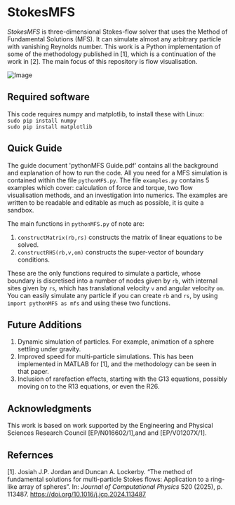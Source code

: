 # StokesMFS
_StokesMFS_ is three-dimensional Stokes-flow solver that uses the Method of Fundamental Solutions (MFS). It can simulate almost any arbitrary particle with vanishing Reynolds number. This work is a Python implementation of some of the methodology published in [1], which is a continuation of the work in [2]. The main focus of this repository is flow visualisation. 

![Image](https://github.com/user-attachments/assets/addfc926-54e0-4230-806c-ca8c20cf7540)

## Required software
This code requires numpy and matplotlib, to install these with Linux:\
`sudo pip install numpy`\
`sudo pip install matplotlib`

## Quick Guide
The guide document 'pythonMFS Guide.pdf' contains all the background and explanation of how to run the code. All you need for a MFS simulation is contained within the file `pythonMFS.py`. The file `examples.py` contains 5 examples which cover: calculation of force and torque, two flow visualisation methods, and an investigation into numerics. The examples are written to be readable and editable as much as possible, it is quite a sandbox.

The main functions in `pythonMFS.py` of note are:
1. `constructMatrix(rb,rs)` constructs the matrix of linear equations to be solved.
2. `constructRHS(rb,v,om)` constructs the super-vector of boundary conditions.

These are the only functions required to simulate a particle, whose boundary is discretised into a number of nodes given by `rb`, with internal sites given by `rs`, which has translational velocity `v` and angular velocity `om`. You can easily simulate any particle if you can create `rb` and `rs`, by using `import pythonMFS as mfs` and using these two functions.

## Future Additions
1. Dynamic simulation of particles. For example, animation of a sphere settling under gravity.
2. Improved speed for multi-particle simulations. This has been implemented in MATLAB for [1], and the methodology can be seen in that paper.
3. Inclusion of rarefaction effects, starting with the G13 equations, possibly moving on to the R13 equations, or even the R26.

## Acknowledgments
This work is based on work supported by the Engineering and Physical Sciences Research Council [EP/N016602/1],and and [EP/V01207X/1].

## Refernces 
[1]. Josiah J.P. Jordan and Duncan A. Lockerby. “The method of fundamental solutions for multi-particle Stokes flows: Application to a ring-like array of spheres”. In: _Journal of Computational Physics_ 520 (2025), p. 113487. https://doi.org/10.1016/j.jcp.2024.113487
